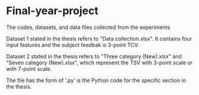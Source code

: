 # Final-year-project
The codes, datasets, and data files collected from the experiments

Dataset 1 stated in the thesis refers to "Data collection.xlsx". It contains four input features and the subject feedbak is 3-point TCV.

Dataset 2 stated in the thesis refers to "Three category (New).xlsx" and "Seven category (New).xlsx", which represent the TSV with 3-point scale or with 7-point scale.


The file has the form of '.py' is the Python code for the specific section in the thesis.
